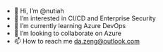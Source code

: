 - 👋 Hi, I’m @nutiah
- 👀 I’m interested in CI/CD and Enterprise Security
- 🌱 I’m currently learning Azure DevOps
- 💞️ I’m looking to collaborate on Azure
- 📫 How to reach me da.zeng@outlook.com

<!---
nutiah/nutiah is a ✨ special ✨ repository because its `README.md` (this file) appears on your GitHub profile.
You can click the Preview link to take a look at your changes.
--->
